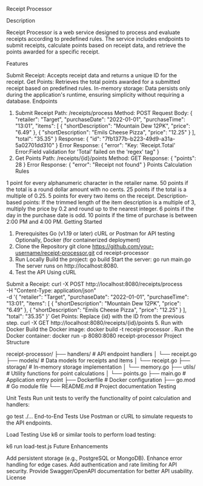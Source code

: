 Receipt Processor

Description

Receipt Processor is a web service designed to process and evaluate receipts according to predefined rules. The service includes endpoints to submit receipts, calculate points based on receipt data, and retrieve the points awarded for a specific receipt.

Features

Submit Receipt: Accepts receipt data and returns a unique ID for the receipt.
Get Points: Retrieves the total points awarded for a submitted receipt based on predefined rules.
In-memory storage: Data persists only during the application's runtime, ensuring simplicity without requiring a database.
Endpoints

1. Submit Receipt
   Path: /receipts/process
   Method: POST
   Request Body:
   {
   "retailer": "Target",
   "purchaseDate": "2022-01-01",
   "purchaseTime": "13:01",
   "items": [
   { "shortDescription": "Mountain Dew 12PK", "price": "6.49" },
   { "shortDescription": "Emils Cheese Pizza", "price": "12.25" }
   ],
   "total": "35.35"
   }
   Response:
   {
   "id": "7fb1377b-b223-49d9-a31a-5a02701dd310"
   }
   Error Response:
   {
   "error": "Key: 'Receipt.Total' Error:Field validation for 'Total' failed on the 'regex' tag"
   }
2. Get Points
   Path: /receipts/{id}/points
   Method: GET
   Response:
   {
   "points": 28
   }
   Error Response:
   {
   "error": "Receipt not found"
   }
   Points Calculation Rules

1 point for every alphanumeric character in the retailer name.
50 points if the total is a round dollar amount with no cents.
25 points if the total is a multiple of 0.25.
5 points for every two items on the receipt.
Description-based points:
If the trimmed length of the item description is a multiple of 3, multiply the price by 0.2 and round up to the nearest integer.
6 points if the day in the purchase date is odd.
10 points if the time of purchase is between 2:00 PM and 4:00 PM.
Getting Started

1. Prerequisites
   Go (v1.19 or later)
   cURL or Postman for API testing
   Optionally, Docker (for containerized deployment)
2. Clone the Repository
   git clone https://github.com/your-username/receipt-processor.git
   cd receipt-processor
3. Run Locally
   Build the project:
   go build
   Start the server:
   go run main.go
   The server runs on http://localhost:8080.
4. Test the API
   Using cURL

Submit a Receipt:
curl -X POST http://localhost:8080/receipts/process \
-H "Content-Type: application/json" \
-d '{
"retailer": "Target",
"purchaseDate": "2022-01-01",
"purchaseTime": "13:01",
"items": [
{ "shortDescription": "Mountain Dew 12PK", "price": "6.49" },
{ "shortDescription": "Emils Cheese Pizza", "price": "12.25" }
],
"total": "35.35"
}'
Get Points: Replace {id} with the ID from the previous step.
curl -X GET http://localhost:8080/receipts/{id}/points 5. Run with Docker
Build the Docker image:
docker build -t receipt-processor .
Run the Docker container:
docker run -p 8080:8080 receipt-processor
Project Structure

receipt-processor/
├── handlers/ # API endpoint handlers
│ └── receipt.go
├── models/ # Data models for receipts and items
│ └── receipt.go
├── storage/ # In-memory storage implementation
│ └── memory.go
├── utils/ # Utility functions for point calculations
│ └── points.go
├── main.go # Application entry point
├── Dockerfile # Docker configuration
├── go.mod # Go module file
└── README.md # Project documentation
Testing

Unit Tests
Run unit tests to verify the functionality of point calculation and handlers:

go test ./...
End-to-End Tests
Use Postman or cURL to simulate requests to the API endpoints.

Load Testing
Use k6 or similar tools to perform load testing:

k6 run load-test.js
Future Enhancements

Add persistent storage (e.g., PostgreSQL or MongoDB).
Enhance error handling for edge cases.
Add authentication and rate limiting for API security.
Provide Swagger/OpenAPI documentation for better API usability.
License

